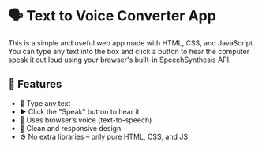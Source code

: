 # 🗣️ Text to Voice Converter App

This is a simple and useful web app made with HTML, CSS, and JavaScript. You can type any text into the box and click a button to hear the computer speak it out loud using your browser's built-in SpeechSynthesis API.

## 🧩 Features

- 💬 Type any text
- ▶️ Click the "Speak" button to hear it
- 🎤 Uses browser’s voice (text-to-speech)
- 🎨 Clean and responsive design
- ⚙️ No extra libraries – only pure HTML, CSS, and JS
